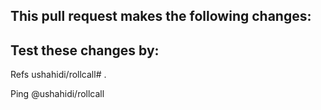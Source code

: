 This pull request makes the following changes:
-

Test these changes by:
-

Refs ushahidi/rollcall# .

Ping @ushahidi/rollcall

